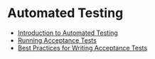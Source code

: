 # Automated Testing

* [Introduction to Automated Testing](../automated-testing/introduction-to-automated-testing.md)
* [Running Acceptance Tests](../automated-testing/running-acceptance-tests.md)
* [Best Practices for Writing Acceptance Tests](../automated-testing/best-practices-for-writing-acceptance-tests.md)
